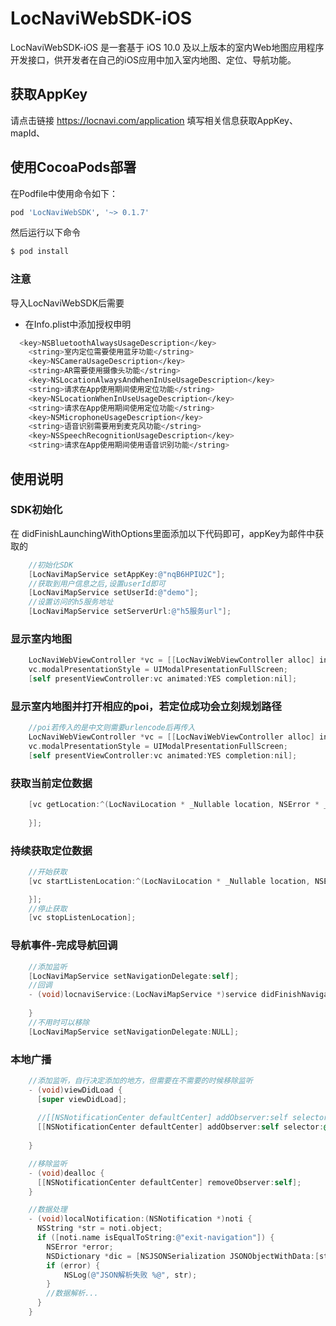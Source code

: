 # LocNaviWebSDK-iOS

LocNaviWebSDK-iOS 是一套基于 iOS 10.0 及以上版本的室内Web地图应用程序开发接口，供开发者在自己的iOS应用中加入室内地图、定位、导航功能。

## 获取AppKey
请点击链接 https://locnavi.com/application 填写相关信息获取AppKey、mapId、

## 使用CocoaPods部署
在Podfile中使用命令如下：
```bash
pod 'LocNaviWebSDK', '~> 0.1.7'
```
然后运行以下命令

```bash
$ pod install
```
### 注意
导入LocNaviWebSDK后需要
- 在Info.plist中添加授权申明
```bash
  <key>NSBluetoothAlwaysUsageDescription</key>
	<string>室内定位需要使用蓝牙功能</string>
	<key>NSCameraUsageDescription</key>
	<string>AR需要使用摄像头功能</string>
	<key>NSLocationAlwaysAndWhenInUseUsageDescription</key>
	<string>请求在App使用期间使用定位功能</string>
	<key>NSLocationWhenInUseUsageDescription</key>
	<string>请求在App使用期间使用定位功能</string>
	<key>NSMicrophoneUsageDescription</key>
	<string>语音识别需要用到麦克风功能</string>
	<key>NSSpeechRecognitionUsageDescription</key>
	<string>请求在App使用期间使用语音识别功能</string>
  ```
  
## 使用说明
### SDK初始化
  在 didFinishLaunchingWithOptions里面添加以下代码即可，appKey为邮件中获取的
```objective-c
    //初始化SDK
    [LocNaviMapService setAppKey:@"nqB6HPIU2C"];
    //获取到用户信息之后,设置userId即可
    [LocNaviMapService setUserId:@"demo"];
    //设置访问的h5服务地址
    [LocNaviMapService setServerUrl:@"h5服务url"];
```
### 显示室内地图
```objective-c
    LocNaviWebViewController *vc = [[LocNaviWebViewController alloc] initWithMapId:@"HHrzBwF5dY"];
    vc.modalPresentationStyle = UIModalPresentationFullScreen;
    [self presentViewController:vc animated:YES completion:nil];
```

### 显示室内地图并打开相应的poi，若定位成功会立刻规划路径
```objective-c
    //poi若传入的是中文则需要urlencode后再传入
    LocNaviWebViewController *vc = [[LocNaviWebViewController alloc] initWithMapId:@"HHrzBwF5dY" poi:@"123"];
    vc.modalPresentationStyle = UIModalPresentationFullScreen;
    [self presentViewController:vc animated:YES completion:nil];
```

### 获取当前定位数据
```objective-c
    [vc getLocation:^(LocNaviLocation * _Nullable location, NSError * _Nullable error) {
        
    }];
```

### 持续获取定位数据
```objective-c
    //开始获取
    [vc startListenLocation:^(LocNaviLocation * _Nullable location, NSError * _Nullable error) {

    }];
    //停止获取
    [vc stopListenLocation];
```

### 导航事件-完成导航回调
```objective-c
    //添加监听
    [LocNaviMapService setNavigationDelegate:self];
    //回调
    - (void)locnaviService:(LocNaviMapService *)service didFinishNavigation:(LocNaviLocation *)loc {
    
    }
    //不用时可以移除
    [LocNaviMapService setNavigationDelegate:NULL];
```

### 本地广播
```objective-c
    //添加监听，自行决定添加的地方，但需要在不需要的时候移除监听
    - (void)viewDidLoad {
      [super viewDidLoad];
    
      //[[NSNotificationCenter defaultCenter] addObserver:self selector:@selector(localNotification:) name:nil object:nil];
      [[NSNotificationCenter defaultCenter] addObserver:self selector:@selector(localNotification:) name:@"exit-navigation" object:nil];
    
    }

    //移除监听
    - (void)dealloc {
      [[NSNotificationCenter defaultCenter] removeObserver:self];
    }

    //数据处理
    - (void)localNotification:(NSNotification *)noti {
      NSString *str = noti.object;
      if ([noti.name isEqualToString:@"exit-navigation"]) {
        NSError *error;
        NSDictionary *dic = [NSJSONSerialization JSONObjectWithData:[str dataUsingEncoding:NSUTF8StringEncoding] options:NSJSONReadingMutableContainers error:&error];
        if (error) {
            NSLog(@"JSON解析失败 %@", str);
        }
        //数据解析...
      }
    }
    
```
